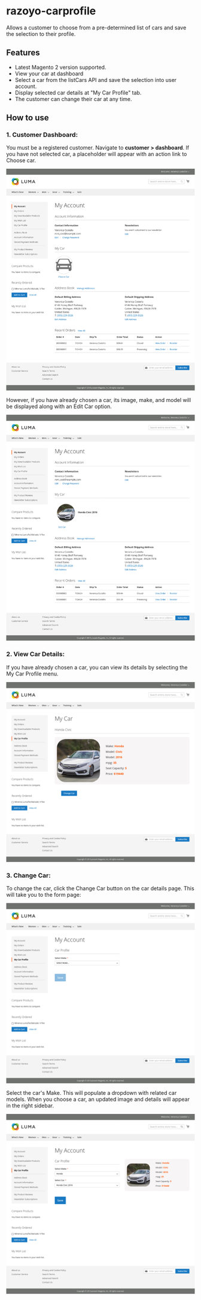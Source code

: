 # razoyo-carprofile
Allows a customer to choose from a pre-determined list of cars and save the selection to their profile.

## Features
<ul>
    <li>Latest Magento 2 version supported.</li>
    <li>View your car at dashboard</li>
    <li>Select a car from the listCars API and save the selection into user account.</li>
    <li>Display selected car details at "My Car Profile" tab.</li>
    <li>The customer can change their car at any time. </li>
</ul>

## How to use
### 1. Customer Dashboard:
<p>You must be a registered customer. Navigate to <strong>customer > dashboard</strong>. 
If you have not selected car, a placeholder will appear with an action link to Choose car.</p>

<img src="https://raw.githubusercontent.com/arsalanworld/razoyo-carprofile/main/Razoyo/CarProfile/view/frontend/web/images/screenshot1.png?token=GHSAT0AAAAAACGO5Y3A7A6AZXBH2L6Y7BPAZVBRRIQ" />

<p>However, if you have already chosen a car, its image, make, and model will be displayed along with an Edit Car option.</p>
<img src="https://raw.githubusercontent.com/arsalanworld/razoyo-carprofile/main/Razoyo/CarProfile/view/frontend/web/images/screenshot5.png?token=GHSAT0AAAAAACGO5Y3AWBLNJT2673JYR5CQZVBRQZA" />

### 2. View Car Details:
<p>If you have already chosen a car, you can view its details by selecting the My Car Profile menu.</p>

<img src="https://raw.githubusercontent.com/arsalanworld/razoyo-carprofile/main/Razoyo/CarProfile/view/frontend/web/images/screenshot4.png?token=GHSAT0AAAAAACGO5Y3AQ63VJN4TPYFY6QCGZVBRQGQ" />

### 3. Change Car:
<p>To change the car, click the Change Car button on the car details page. This will take you to the form page:</p>
<img src="https://raw.githubusercontent.com/arsalanworld/razoyo-carprofile/main/Razoyo/CarProfile/view/frontend/web/images/screenshot2.png?token=GHSAT0AAAAAACGO5Y3BE3HY56S4ZPPVMFBOZVBRPIA" />

<p>Select the car's Make. This will populate a dropdown with related car models. When you choose a car, an updated image and details will appear in the right sidebar.</p>
<img src="https://raw.githubusercontent.com/arsalanworld/razoyo-carprofile/main/Razoyo/CarProfile/view/frontend/web/images/screenshot3.png?token=GHSAT0AAAAAACGO5Y3BAREO44MMK5HGSDYCZVBRPVQ" />

